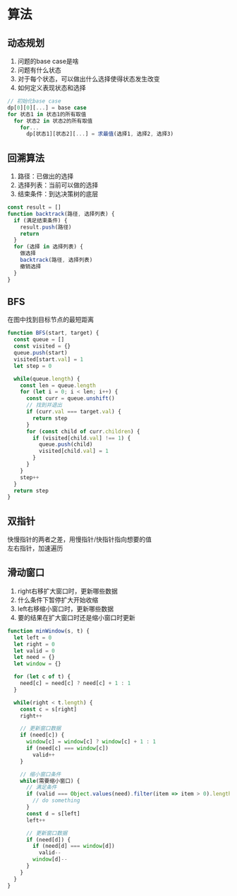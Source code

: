 # 算法

## 动态规划

1. 问题的base case是啥
2. 问题有什么状态
3. 对于每个状态，可以做出什么选择使得状态发生改变
4. 如何定义表现状态和选择

``` js
// 初始化base case
dp[0][0][...] = base case
for 状态1 in 状态1的所有取值
  for 状态2 in 状态2的所有取值
    for...
      dp[状态1][状态2][...] = 求最值(选择1, 选择2, 选择3)
```

## 回溯算法

1. 路径：已做出的选择
2. 选择列表：当前可以做的选择
3. 结束条件：到达决策树的底层

``` js
const result = []
function backtrack(路径, 选择列表) {
  if (满足结束条件) {
    result.push(路径)
    return
  }
  for (选择 in 选择列表) {
    做选择
    backtrack(路径, 选择列表)
    撤销选择
  }
}
```

## BFS

在图中找到目标节点的最短距离

``` js
function BFS(start, target) {
  const queue = []
  const visited = {}
  queue.push(start)
  visited[start.val] = 1
  let step = 0

  while(queue.length) {
    const len = queue.length
    for (let i = 0; i < len; i++) {
      const curr = queue.unshift()
      // 找到并退出
      if (curr.val === target.val) {
        return step
      }
      for (const child of curr.children) {
        if (visited[child.val] !== 1) {
          queue.push(child)
          visited[child.val] = 1
        }
      }
    }
    step++
  }
  return step
}
```

## 双指针

快慢指针的两者之差，用慢指针/快指针指向想要的值  
左右指针，加速遍历  

## 滑动窗口

1. right右移扩大窗口时，更新哪些数据
2. 什么条件下暂停扩大开始收缩
3. left右移缩小窗口时，更新哪些数据
4. 要的结果在扩大窗口时还是缩小窗口时更新

``` js
function minWindow(s, t) {
  let left = 0
  let right = 0
  let valid = 0
  let need = {}
  let window = {}

  for (let c of t) {
    need[c] = need[c] ? need[c] + 1 : 1
  }

  while(right < t.length) {
    const c = s[right]
    right++

    // 更新窗口数据
    if (need[c]) {
      window[c] = window[c] ? window[c] + 1 : 1
      if (need[c] === window[c]) 
        valid++
    }

    // 缩小窗口条件
    while(需要缩小窗口) {
      // 满足条件
      if (valid === Object.values(need).filter(item => item > 0).length) {
        // do something
      }
      const d = s[left]
      left++

      // 更新窗口数据
      if (need[d]) {
        if (need[d] === window[d])
          valid--
        window[d]--
      }
    }
  }
}
```

